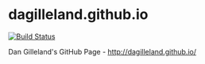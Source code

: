 dagilleland.github.io
=====================

[![Build Status](https://travis-ci.org/dagilleland/dagilleland.github.io.svg?branch=master)](https://travis-ci.org/dagilleland/dagilleland.github.io)

Dan Gilleland's GitHub Page - http://dagilleland.github.io/

